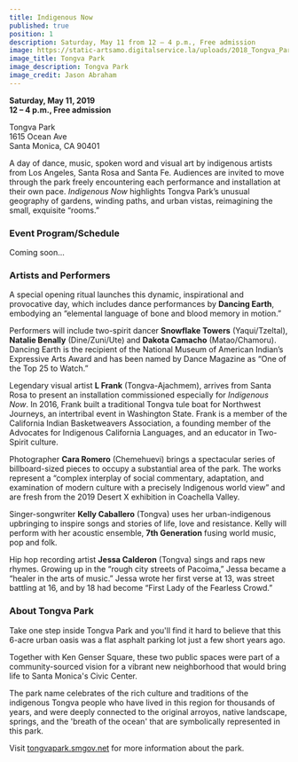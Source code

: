 ```yaml
---
title: Indigenous Now
published: true
position: 1
description: Saturday, May 11 from 12 – 4 p.m., Free admission
image: https://static-artsamo.digitalservice.la/uploads/2018_Tongva_Park_Jason_Abraham-(4-of-52).jpg
image_title: Tongva Park
image_description: Tongva Park
image_credit: Jason Abraham
---
```


**Saturday, May 11, 2019**  
**12 – 4 p.m., Free admission**  

Tongva Park   
1615 Ocean Ave  
Santa Monica, CA 90401

A day of dance, music, spoken word and visual art by indigenous artists from Los Angeles, Santa Rosa and Santa Fe. Audiences are invited to move through the park freely encountering each performance and installation at their own pace. _Indigenous Now_ highlights Tongva Park’s unusual geography of gardens, winding paths, and urban vistas, reimagining the small, exquisite “rooms.”

### Event Program/Schedule
 
Coming soon…
 
### Artists and Performers
 
A special opening ritual launches this dynamic, inspirational and provocative day, which includes dance performances by **Dancing Earth**, embodying an “elemental language of bone and blood memory in motion.” 

Performers will include two-spirit dancer **Snowflake Towers** (Yaqui/Tzeltal), **Natalie Benally** (Dine/Zuni/Ute) and **Dakota Camacho** (Matao/Chamoru). Dancing Earth is the recipient of the National Museum of American Indian’s Expressive Arts Award and has been named by Dance Magazine as “One of the Top 25 to Watch.”

Legendary visual artist **L Frank** (Tongva-Ajachmem), arrives from Santa Rosa to present an installation commissioned especially for _Indigenous Now_. In 2016, Frank built a traditional Tongva tule boat for Northwest Journeys, an intertribal event in Washington State. Frank is a member of the California Indian Basketweavers Association, a founding member of the Advocates for Indigenous California Languages, and an educator in Two-Spirit culture.

Photographer **Cara Romero** (Chemehuevi) brings a spectacular series of billboard-sized pieces to occupy a substantial area of the park. The works represent a “complex interplay of social commentary, adaptation, and examination of modern culture with a precisely Indigenous world view” and are fresh from the 2019 Desert X exhibition in Coachella Valley.

Singer-songwriter **Kelly Caballero** (Tongva) uses her urban-indigenous upbringing to inspire songs and stories of life, love and resistance. Kelly will perform with her acoustic ensemble, **7th Generation** fusing world music, pop and folk.

Hip hop recording artist **Jessa Calderon** (Tongva) sings and raps new rhymes. Growing up in the “rough city streets of Pacoima,” Jessa became a “healer in the arts of music.” Jessa wrote her first verse at 13, was street battling at 16, and by 18 had become “First Lady of the Fearless Crowd.”  <paragraph on right>
 
### About Tongva Park

Take one step inside Tongva Park and you'll find it hard to believe that this 6-acre urban oasis was a flat asphalt parking lot just a few short years ago.

Together with Ken Genser Square, these two public spaces were part of a community-sourced vision for a vibrant new neighborhood that would bring life to Santa Monica's Civic Center.

The park name celebrates of the rich culture and traditions of the indigenous Tongva people who have lived in this region for thousands of years, and were deeply connected to the original arroyos, native landscape, springs, and the 'breath of the ocean' that are symbolically represented in this park.

Visit [tongvapark.smgov.net](http://tongvapark.smgov.net/overview) for more information about the park.

